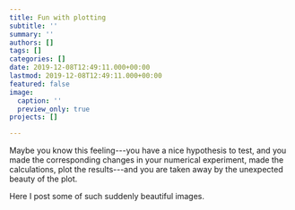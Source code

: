 ```yaml
---
title: Fun with plotting
subtitle: ''
summary: ''
authors: []
tags: []
categories: []
date: 2019-12-08T12:49:11.000+00:00
lastmod: 2019-12-08T12:49:11.000+00:00
featured: false
image:
  caption: ''
  preview_only: true
projects: []

---
```

Maybe you know this feeling---you have a nice hypothesis to test, and you made the corresponding changes in your numerical experiment, made the calculations, plot the results---and you are taken away by the unexpected beauty of the plot.

Here I post some of such suddenly beautiful images.